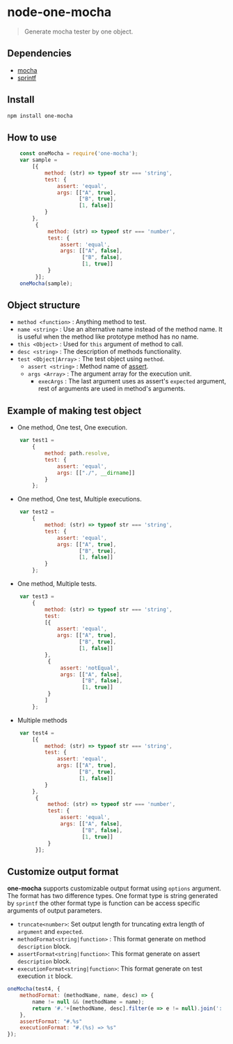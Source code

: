 # node-one-mocha

>Generate mocha tester by one object.

## Dependencies

- [mocha](https://github.com/mochajs/mocha)
- [sprintf](https://github.com/maritz/node-sprintf)

## Install
```bash
npm install one-mocha
```

## How to use
```javascript
    const oneMocha = require('one-mocha');
    var sample =
        [{
            method: (str) => typeof str === 'string',
            test: {
                assert: 'equal',
                args: [["A", true],
                       ["B", true],
                       [1, false]]
            }
        },
         {
             method: (str) => typeof str === 'number',
             test: {
                 assert: 'equal',
                 args: [["A", false],
                        ["B", false],
                        [1, true]]
             }
         }];
    oneMocha(sample);
```

## Object structure
- `method <function>` : Anything method to test.
- `name <string>` : Use an alternative name instead of the method name. It is useful when the method like prototype method has no name.
- `this <Object>` : Used for `this` argument of method to call.
- `desc <string>` : The description of methods functionality.
- `test <Object|Array>` : The test object using `method`.
    - `assert <string>` : Method name of [assert](https://nodejs.org/api/assert.html).
    - `args <Array>` : The argument array for the execution unit.
        - `execArgs` : The last argument uses as assert's `expected` argument, rest of arguments are used in method's arguments.

## Example of making test object

- One method, One test, One execution.
```javascript
    var test1 =
        {
            method: path.resolve,
            test: {
                assert: 'equal',
                args: [["./", __dirname]]
            }
        };
```

- One method, One test, Multiple executions.
```javascript
    var test2 =
        {
            method: (str) => typeof str === 'string',
            test: {
                assert: 'equal',
                args: [["A", true],
                       ["B", true],
                       [1, false]]
            }
        };
```
		
- One method, Multiple tests.
```javascript
    var test3 =
        {
            method: (str) => typeof str === 'string',
            test:
            [{
                assert: 'equal',
                args: [["A", true],
                       ["B", true],
                       [1, false]]
            },
             {
                 assert: 'notEqual',
                 args: [["A", false],
                        ["B", false],
                        [1, true]]
             }
            ]
        };

```

- Multiple methods
```javascript
    var test4 =
        [{
            method: (str) => typeof str === 'string',
            test: {
                assert: 'equal',
                args: [["A", true],
                       ["B", true],
                       [1, false]]
            }
        },
         {
             method: (str) => typeof str === 'number',
             test: {
                 assert: 'equal',
                 args: [["A", false],
                        ["B", false],
                        [1, true]]
             }
         }];
```

## Customize output format
**one-mocha** supports customizable output format using `options` argument.
The format has two difference types. One format type is string generated by `sprintf` the other format type is function can be access specific arguments of output parameters.

- `truncate<number>`: Set output length for truncating extra length of `argument` and `expected`.
- `methodFormat<string|function>` : This format generate on method `description` block.
- `assertFormat<string|function>`: This format generate on assert `description` block.
- `executionFormat<string|function>`: This format generate on test execution `it` block.

```javascript
oneMocha(test4, {
	methodFormat: (methodName, name, desc) => {
		name != null && (methodName = name);
		return '#.'+[methodName, desc].filter(e => e != null).join(': ');
	},
	assertFormat: "#.%s"
	executionFormat: "#.(%s) => %s"
});
```
